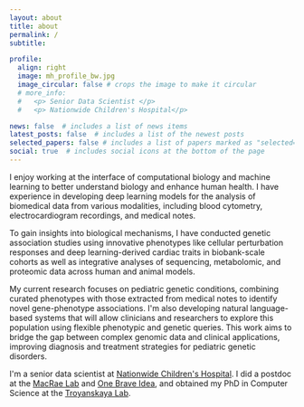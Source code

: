 ```yaml
---
layout: about
title: about
permalink: /
subtitle:

profile:
  align: right
  image: mh_profile_bw.jpg
  image_circular: false # crops the image to make it circular
  # more_info:
  #   <p> Senior Data Scientist </p>
  #   <p> Nationwide Children's Hospital</p>

news: false  # includes a list of news items
latest_posts: false  # includes a list of the newest posts
selected_papers: false # includes a list of papers marked as "selected={true}"
social: true  # includes social icons at the bottom of the page
---
```


I enjoy working at the interface of computational biology and machine learning to better understand biology and enhance human health. I have experience in developing deep learning models for the analysis of biomedical data from various modalities, including blood cytometry, electrocardiogram recordings, and medical notes.

To gain insights into biological mechanisms, I have conducted genetic association studies using innovative phenotypes like cellular perturbation responses and deep learning-derived cardiac traits in biobank-scale cohorts as well as integrative analyses of sequencing, metabolomic, and proteomic data across human and animal models.

My current research focuses on pediatric genetic conditions, combining curated phenotypes with those extracted from medical notes to identify novel gene-phenotype associations. I'm also developing natural language-based systems that will allow clinicians and researchers to explore this population using flexible phenotypic and genetic queries. This work aims to bridge the gap between complex genomic data and clinical applications, improving diagnosis and treatment strategies for pediatric genetic disorders.

I'm a senior data scientist at [Nationwide Children's Hospital](https://www.nationwidechildrens.org). I did a postdoc at the [MacRae Lab](https://macraelab.bwh.harvard.edu) and [One Brave Idea](https://www.onebraveidea.org), and obtained my PhD in Computer Science at the [Troyanskaya Lab](https://function.princeton.edu).
